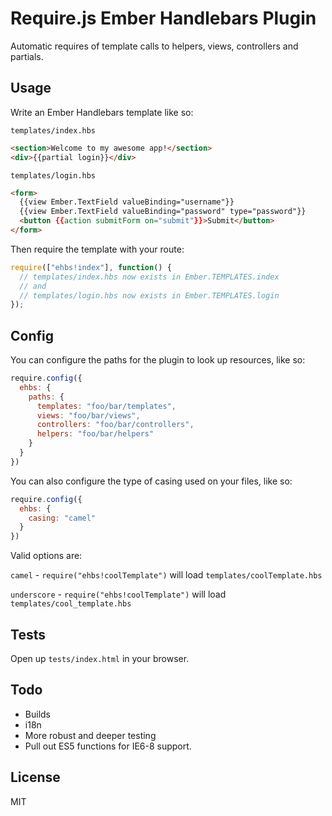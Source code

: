# Require.js Ember Handlebars Plugin
Automatic requires of template calls to helpers, views, controllers and
partials.

## Usage
Write an Ember Handlebars template like so:

`templates/index.hbs`
```html
<section>Welcome to my awesome app!</section>
<div>{{partial login}}</div>
```

`templates/login.hbs`
```html
<form>
  {{view Ember.TextField valueBinding="username"}}
  {{view Ember.TextField valueBinding="password" type="password"}}
  <button {{action submitForm on="submit"}}>Submit</button>
</form>
```

Then require the template with your route:

```js
require(["ehbs!index"], function() {
  // templates/index.hbs now exists in Ember.TEMPLATES.index
  // and
  // templates/login.hbs now exists in Ember.TEMPLATES.login
});
```

## Config
You can configure the paths for the plugin to look up resources, like so:
```js
require.config({
  ehbs: {
    paths: {
      templates: "foo/bar/templates",
      views: "foo/bar/views",
      controllers: "foo/bar/controllers",
      helpers: "foo/bar/helpers"
    }
  }
})
```

You can also configure the type of casing used on your files, like so:
```js
require.config({
  ehbs: {
    casing: "camel"
  }
})
```

Valid options are:

`camel` - `require("ehbs!coolTemplate")` will load `templates/coolTemplate.hbs`

`underscore` - `require("ehbs!coolTemplate")` will load `templates/cool_template.hbs`

## Tests
Open up `tests/index.html` in your browser.

## Todo
* Builds
* i18n
* More robust and deeper testing
* Pull out ES5 functions for IE6-8 support.


## License
MIT
